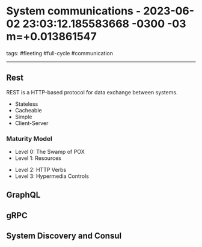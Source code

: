 # System communications - 2023-06-02 23:03:12.185583668 -0300 -03 m=+0.013861547

tags: #fleeting #full-cycle #communication

***

## Rest

REST is a HTTP-based protocol for data exchange between systems.

* Stateless
* Cacheable
* Simple
* Client-Server

### Maturity Model

* Level 0: The Swamp of POX
* Level 1: Resources
- Level 2: HTTP Verbs
- Level 3: Hypermedia Controls



## GraphQL

## gRPC

## System Discovery and Consul
